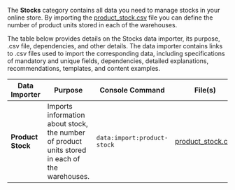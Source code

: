 The **Stocks** category contains all data you need to manage stocks in your online store. 
By importing the [product_stock.csv](https://documentation.spryker.com/docs/file-details-product-stockcsv) file you can define the number of product units stored in each of the warehouses.

The table below provides details on the Stocks data importer, its purpose, .csv file, dependencies, and other details. The data importer contains links to .csv files used to import the corresponding data, including specifications of mandatory and unique fields, dependencies, detailed explanations, recommendations, templates, and content examples.

| Data Importer | Purpose | Console Command| File(s) | Dependencies |
| --- | --- | --- | --- |--- |
| **Product Stock**   | Imports information about stock, the number of product units stored in each of the warehouses. |`data:import:product-stock` |[product_stock.csv](https://documentation.spryker.com/docs/file-details-product-stockcsv) |<ul><li>[product_concrete.csv](https://documentation.spryker.com/docs/file-details-product-concretecsv)</li><li>[warehouse.csv](https://documentation.spryker.com/docs/file-details-warehousecsv)</li></ul> |